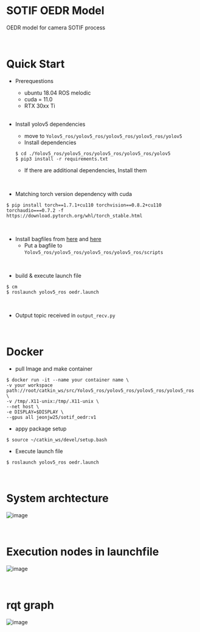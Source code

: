 # SOTIF OEDR Model

OEDR model for camera SOTIF process

<br>

# Quick Start

- Prerequestions
  - ubuntu 18.04 ROS melodic
  - cuda = 11.0
  - RTX 30xx Ti
  
  <br>

- Install yolov5 dependencies
  - move to `Yolov5_ros/yolov5_ros/yolov5_ros/yolov5_ros/yolov5`
  - Install dependencies
  ```
  $ cd ./Yolov5_ros/yolov5_ros/yolov5_ros/yolov5_ros/yolov5
  $ pip3 install -r requirements.txt
  ```
  - If there are additional dependencies, Install them

<br>

- Matching torch version dependency with cuda
```
$ pip install torch==1.7.1+cu110 torchvision==0.8.2+cu110 torchaudio===0.7.2 -f https://download.pytorch.org/whl/torch_stable.html
```

<br>

- Install bagfiles from [here](https://drive.google.com/file/d/1wmsllgCpF-djAhiN5Hgz4Bs-bqeZQPYe/view?usp=sharing) and [here](https://drive.google.com/file/d/1FzOU2kbddMhqZ1drE-abUewXbCTNIq7-/view?usp=sharing)
  - Put a bagfile to  `Yolov5_ros/yolov5_ros/yolov5_ros/yolov5_ros/scripts`


<br>

- build & execute launch file
```
$ cm
$ roslaunch yolov5_ros oedr.launch
```

<br>

- Output topic received in `output_recv.py`

<br>

# Docker 

- pull Image and make container 
```
$ docker run -it --name your container name \
-v your workspace path://root/catkin_ws/src/Yolov5_ros/yolov5_ros/yolov5_ros/yolov5_ros \
-v /tmp/.X11-unix:/tmp/.X11-unix \
--net host \
-e DISPLAY=$DISPLAY \
--gpus all jeonjw25/sotif_oedr:v1
```
- appy package setup 
```
$ source ~/catkin_ws/devel/setup.bash
```
- Execute launch file
```
$ roslaunch yolov5_ros oedr.launch
```
<br>

# System archtecture

![image](https://user-images.githubusercontent.com/54730375/227845567-554e5925-fc7f-42bd-b102-1ae30feaaf24.png)

<br>

# Execution nodes in launchfile

![image](https://user-images.githubusercontent.com/54730375/227845806-fe86010d-80f5-4983-a41e-fb8c5b3bb080.png)

<br>

# rqt graph

![image](https://user-images.githubusercontent.com/54730375/227845865-f706eba5-38db-4d5b-85b5-e0269e05ee61.png)